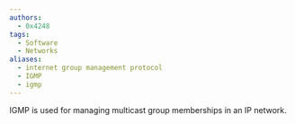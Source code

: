 ```yaml
---
authors: 
  - 0x4248
tags:
  - Software
  - Networks
aliases:
  - internet group management protocol
  - IGMP
  - igmp
---
```

IGMP is used for managing multicast group memberships in an IP network.